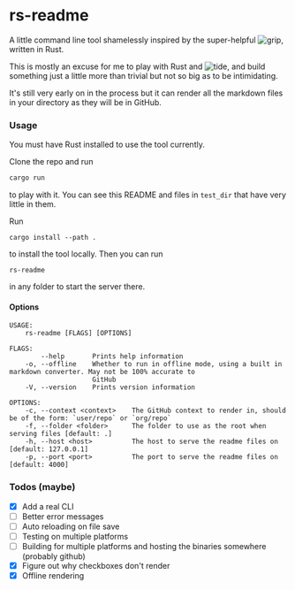 # rs-readme

A little command line tool shamelessly inspired by the super-helpful
![grip](https://github.com/joeyespo/grip), written in Rust.

This is mostly an excuse for me to play with Rust and ![tide](https://github.com/http-rs/tide),
and build something just a little more than trivial but not so big as to be intimidating.

It's still very early on in the process but it can render all the markdown files in your
directory as they will be in GitHub.

### Usage
You must have Rust installed to use the tool currently.

Clone the repo and run
```bash
cargo run
```
to play with it. You can see this README and files in `test_dir` that have very little
in them.

Run
```
cargo install --path .
```
to install the tool locally. Then you can run
```
rs-readme
```
in any folder to start the server there.

#### Options
```
USAGE:
    rs-readme [FLAGS] [OPTIONS]

FLAGS:
        --help       Prints help information
    -o, --offline    Whether to run in offline mode, using a built in markdown converter. May not be 100% accurate to
                     GitHub
    -V, --version    Prints version information

OPTIONS:
    -c, --context <context>    The GitHub context to render in, should be of the form: `user/repo` or `org/repo`
    -f, --folder <folder>      The folder to use as the root when serving files [default: .]
    -h, --host <host>          The host to serve the readme files on [default: 127.0.0.1]
    -p, --port <port>          The port to serve the readme files on [default: 4000]
```

### Todos (maybe)
- [x] Add a real CLI
- [ ] Better error messages
- [ ] Auto reloading on file save
- [ ] Testing on multiple platforms
- [ ] Building for multiple platforms and hosting the binaries somewhere (probably github)
- [x] Figure out why checkboxes don't render
- [x] Offline rendering
